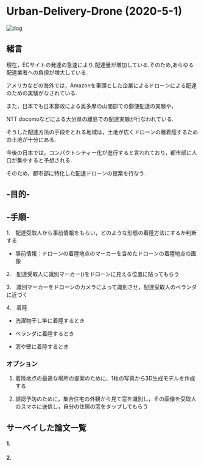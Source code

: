 # Urban-Delivery-Drone (2020-5-1)

![dog](https://pbs.twimg.com/profile_images/1001829752674574338/bXXuTgH8_400x400.jpg)

## 緒言

現在，ECサイトの発達の急速により,配達量が増加している.そのため,あらゆる配達業者への負担が増大している.  

アメリカなどの海外では，Amazonを筆頭とした企業によるドローンによる配達のための実験がなされている.  

また，日本でも日本郵政による奥多摩の山間部での郵便配達の実験や，  

NTT docomoなどによる大分県の離島での配達実験が行なわれている.  

そうした配達方法の手段をとれる地域は，土地が広くドローンの離着陸するための土地が十分にある.  

今後の日本では，コンパクトシティー化が進行すると言われており，都市部に人口が集中すると予想される.  

そのため，都市部に特化した配達ドローンの提案を行なう.  

## -目的-


## -手順-
1.　配達受取人から事前情報をもらい，どのような形態の着陸方法にするか判断する    
* 事前情報：ドローンの着陸地点のマーカーを含めたドローンの着陸地点の画像   

2.　配達受取人に識別マーカー()をドローンに見える位置に貼ってもらう  

3.　識別マーカーをドローンのカメラによって識別させ，配達受取人のベランダに近づく  

4.　着陸  

* 洗濯物干し竿に着陸するとき  

* ベランダに着陸するとき  

* 窓や壁に着陸するとき  

### オプション
1. 着陸地点の最適な場所の提案のために、1枚の写真から3D生成モデルを作成する

2. 誤認予防のために，集合住宅の外観から見て窓を識別し，その画像を受取人のスマホに送信し，自分の住居の窓をタップしてもらう

## サーベイした論文一覧
#### 1.
#### 2.
